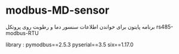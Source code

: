 # modbus-MD-sensor
برنامه پایتون برای خواندن اطلاعات سنسور دما و رطوبت روی پروتکل rs485-modbus-RTU

library : 
pymodbus==2.5.3
pyserial==3.5
six==1.17.0
